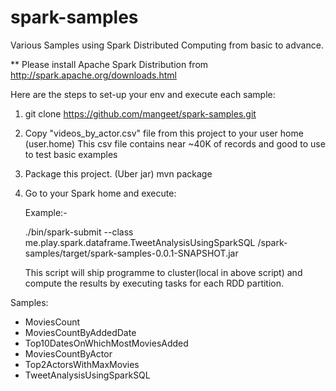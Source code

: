 # spark-samples

Various Samples using Spark Distributed Computing from basic to advance.

** Please install Apache Spark Distribution from http://spark.apache.org/downloads.html

Here are the steps to set-up your env and execute each sample:

1. git clone https://github.com/mangeet/spark-samples.git
2. Copy "videos_by_actor.csv" file from this project to your user home (user.home)
   This csv file contains near ~40K of records and good to use to test basic examples
3. Package this project. (Uber jar)
   mvn package
4. Go to your Spark home and execute:
    
   Example:-

   ./bin/spark-submit --class me.play.spark.dataframe.TweetAnalysisUsingSparkSQL <your-workspace>/spark-samples/target/spark-samples-0.0.1-SNAPSHOT.jar

   This script will ship programme to cluster(local in above script) and compute the results by executing tasks for each RDD partition.

Samples:

- MoviesCount
- MoviesCountByAddedDate
- Top10DatesOnWhichMostMoviesAdded
- MoviesCountByActor
- Top2ActorsWithMaxMovies
- TweetAnalysisUsingSparkSQL
